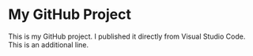 # My GitHub Project

This is my GitHub project. I published it directly from Visual Studio Code.
This is an additional line.